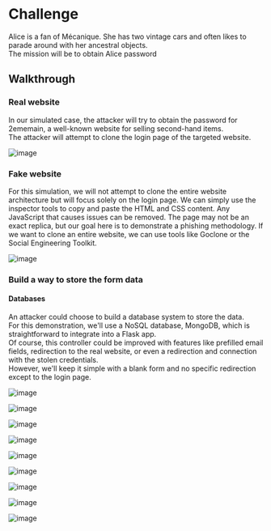 
# Challenge
Alice is a fan of Mécanique. She has two vintage cars and often likes to parade around with her ancestral objects. <br>
The mission will be to obtain Alice password

## Walkthrough 

### Real website
In our simulated case, the attacker will try to obtain the password for 2ememain, a well-known website for selling second-hand items. <br> 
The attacker will attempt to clone the login page of the targeted website.

![image](https://github.com/AyraStelmaszewski/Cheatsheet-Phising/assets/68444023/6bd84a36-b455-4a44-b165-185b2b9d4121)

### Fake website
For this simulation, we will not attempt to clone the entire website architecture but will focus solely on the login page. We can simply use the inspector tools to copy and paste the HTML and CSS content. Any JavaScript that causes issues can be removed. The page may not be an exact replica, but our goal here is to demonstrate a phishing methodology. If we want to clone an entire website, we can use tools like Goclone or the Social Engineering Toolkit.

![image](https://github.com/AyraStelmaszewski/Cheatsheet-Phising/assets/68444023/211cb0c4-b230-4148-8fbc-f8577d35dd52)

### Build a way to store the form data

#### Databases
An attacker could choose to build a database system to store the data. <br>
For this demonstration, we'll use a NoSQL database, MongoDB, which is straightforward to integrate into a Flask app.<br>
Of course, this controller could be improved with features like prefilled email fields, redirection to the real website, or even a redirection and connection with the stolen credentials. <br> 
However, we'll keep it simple with a blank form and no specific redirection except to the login page.

![image](https://github.com/AyraStelmaszewski/Cheatsheet-Phising/assets/68444023/62fa94e3-1ab3-4aaf-ba56-370d88119280)

![image](https://github.com/AyraStelmaszewski/Cheatsheet-Phising/assets/68444023/da4e3c08-c4ac-4f4b-888e-3762cf44df49)

![image](https://github.com/AyraStelmaszewski/Cheatsheet-Phising/assets/68444023/e156242a-ffd5-41ef-95dd-dced4104aba6)

![image](https://github.com/AyraStelmaszewski/Cheatsheet-Phising/assets/68444023/44823f2d-21a5-4aba-bb45-aa9a25a82ca6)

![image](https://github.com/AyraStelmaszewski/Cheatsheet-Phising/assets/68444023/1b044da5-baba-40e7-b2c0-38326e62a0da)

![image](https://github.com/AyraStelmaszewski/Cheatsheet-Phising/assets/68444023/dc31f3e5-1811-44ea-beff-495c92cd0dbe)

![image](https://github.com/AyraStelmaszewski/Cheatsheet-Phising/assets/68444023/05e88749-9bde-4596-95af-9143ad07dd44)

![image](https://github.com/AyraStelmaszewski/Cheatsheet-Phising/assets/68444023/b63e9fb0-7e67-4005-a405-e4250baccb87)

![image](https://github.com/AyraStelmaszewski/Cheatsheet-Phising/assets/68444023/57c5fcb2-7501-4575-82df-31ef0d3f3ad5)
